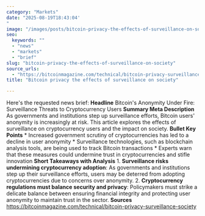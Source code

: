 ```yaml
---
category: "Markets"
date: "2025-08-19T18:43:04'"
image: "/images/posts/bitcoin-privacy-the-effects-of-surveillance-on-society.webp"
seo:
  keywords: ""
  - "news"
  - "markets"
  - "brief"
slug: "bitcoin-privacy-the-effects-of-surveillance-on-society"
source_urls:
  - "https://bitcoinmagazine.com/technical/bitcoin-privacy-surveillance-society"
title: "Bitcoin privacy the effects of surveillance on society"

---
```


Here's the requested news brief:  **Headline** Bitcoin's Anonymity Under Fire: Surveillance Threats to Cryptocurrency Users  **Summary Meta Description** As governments and institutions step up surveillance efforts, Bitcoin users' anonymity is increasingly at risk. This article explores the effects of surveillance on cryptocurrency users and the impact on society.  **Bullet Key Points**  * Increased government scrutiny of cryptocurrencies has led to a decline in user anonymity * Surveillance technologies, such as blockchain analysis tools, are being used to track Bitcoin transactions * Experts warn that these measures could undermine trust in cryptocurrencies and stifle innovation  **Short Takeaways with Analysis**  1. **Surveillance risks undermining cryptocurrency adoption**: As governments and institutions step up their surveillance efforts, users may be deterred from adopting cryptocurrencies due to concerns over anonymity. 2. **Cryptocurrency regulations must balance security and privacy**: Policymakers must strike a delicate balance between ensuring financial integrity and protecting user anonymity to maintain trust in the sector.  **Sources** https://bitcoinmagazine.com/technical/bitcoin-privacy-surveillance-society